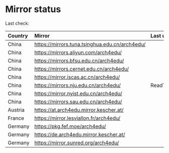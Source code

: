 <script src="./time.js"></script>
# Mirror status
Last check: <script type="text/javascript">localize(1716157163.3027031);</script>

|Country|Mirror|Last update|
|:------|:-----|:----------|
|China|https://mirrors.tuna.tsinghua.edu.cn/arch4edu/|<script type="text/javascript">localize(1716143409);</script>|
|China|https://mirrors.aliyun.com/arch4edu/|<script type="text/javascript">localize(1716100299);</script>|
|China|https://mirrors.bfsu.edu.cn/arch4edu/|<script type="text/javascript">localize(1716100299);</script>|
|China|https://mirrors.cernet.edu.cn/arch4edu/|<script type="text/javascript">localize(1716143409);</script>|
|China|https://mirror.iscas.ac.cn/arch4edu/|<script type="text/javascript">localize(1716100299);</script>|
|China|https://mirrors.nju.edu.cn/arch4edu/|ReadTimeout|
|China|https://mirror.nyist.edu.cn/arch4edu/|<script type="text/javascript">localize(1716100299);</script>|
|China|https://mirrors.sau.edu.cn/arch4edu/|<script type="text/javascript">localize(1716100299);</script>|
|Austria|https://at.arch4edu.mirror.kescher.at/|<script type="text/javascript">localize(1716143409);</script>|
|France|https://mirror.lesviallon.fr/arch4edu/|<script type="text/javascript">localize(1716100299);</script>|
|Germany|https://pkg.fef.moe/arch4edu/|<script type="text/javascript">localize(1716143409);</script>|
|Germany|https://de.arch4edu.mirror.kescher.at/|<script type="text/javascript">localize(1716143409);</script>|
|Germany|https://mirror.sunred.org/arch4edu/|<script type="text/javascript">localize(1716143409);</script>|

<script src="./tablefilter/tablefilter.js"></script>
<script src="./table.js"></script>